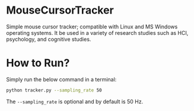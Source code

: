 
# MouseCursorTracker
Simple mouse cursor tracker; compatible with Linux and MS Windows operating systems. It be used in a variety of research studies such as HCI, psychology, and cognitive studies.

# How to Run?
Simply run the below command in a terminal:
```sh
python tracker.py --sampling_rate 50
```
The `--sampling_rate` is optional and by default is 50 Hz.